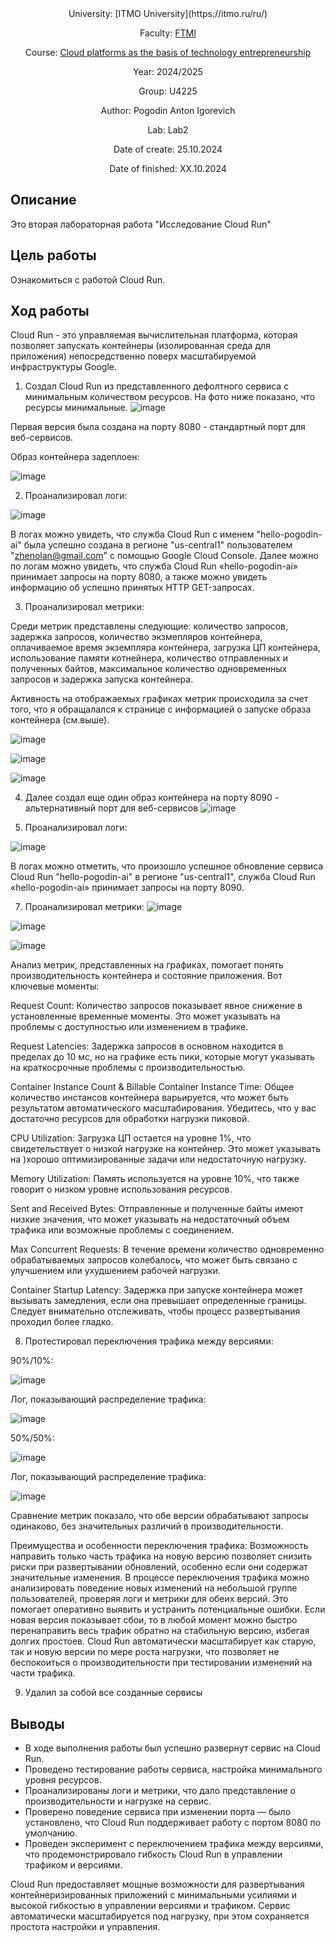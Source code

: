 <div align="center">
University: [ITMO University](https://itmo.ru/ru/)

Faculty: [FTMI](https://ftmi.itmo.ru/)

Course: [Cloud platforms as the basis of technology entrepreneurship](https://itmo-ict-faculty.github.io/cloud-platforms-as-the-basis-of-technology-entrepreneurship/) 

Year: 2024/2025

Group: U4225

Author: Pogodin Anton Igorevich

Lab: Lab2

Date of create: 25.10.2024

Date of finished: ХХ.10.2024
</div>

## Описание
Это вторая лабораторная работа "Исследование Cloud Run"

## Цель работы
Ознакомиться с работой Cloud Run.

## Ход работы
Cloud Run - это управляемая вычислительная платформа, которая позволяет запускать контейнеры (изолированная среда для приложения) непосредственно поверх масштабируемой инфраструктуры Google.

1. Создал Cloud Run из представленного дефолтного сервиса с минимальным количеством ресурсов.
На фото ниже показано, что ресурсы минимальные.
![image](https://github.com/user-attachments/assets/60eb5466-b977-445b-aff3-a53c8ec5f24c)

Первая версия была создана на порту 8080 - cтандартный порт для веб-сервисов.

Образ контейнера задеплоен:

![image](https://github.com/user-attachments/assets/e54b2b5a-f901-4d56-b3d8-e0c8c1c56817)


2. Проанализировал логи:

![image](https://github.com/user-attachments/assets/5e377a17-53fc-4a44-9883-d16e5c708904)


В логах можно увидеть, что служба Cloud Run с именем "hello-pogodin-ai" была успешно создана в регионе "us-central1" пользователем "zhenolan@gmail.com" с помощью Google Cloud Console. Далее можно по логам можно увидеть, что служба Cloud Run «hello-pogodin-ai» принимает запросы на порту 8080, а также можно увидеть информацию об успешно принятых HTTP GET-запросах.

3. Проанализировал метрики:

Среди метрик представлены следующие: количество запросов, задержка запросов, количество экзмепляров контейнера, оплачиваемое время экземпляра контейнера, загрузка ЦП контейнера, использование памяти котнейнера, количество отправленных и полученных байтов, максимальное количество одновременных запросов и задержка запуска контейнера.

Активность на отображаемых графиках метрик происходила за счет того, что я обращалался к странице с информацией о запуске образа контейнера (см.выше).

![image](https://github.com/user-attachments/assets/a137a207-8c23-49be-a069-e8aa1b4b4e04)

![image](https://github.com/user-attachments/assets/23ed89d2-7af3-447f-98d4-c2ab5a87e644)

![image](https://github.com/user-attachments/assets/394fd272-6276-42f8-a1ee-bc7fb59ae46d)

4. Далее создал еще один образ контейнера на порту 8090 - альтернативный порт для веб-сервисов
![image](https://github.com/user-attachments/assets/c14437b9-8d44-4782-b984-d85495632cf2)


6. Проанализировал логи:

![image](https://github.com/user-attachments/assets/d7b4498d-6a79-4172-8426-7808aad0141f)



В логах можно отметить, что произошло успешное обновление сервиса Cloud Run "hello-pogodin-ai" в регионе "us-central1", служба Cloud Run «hello-pogodin-ai» принимает запросы на порту 8090.

7. Проанализировал метрики:
![image](https://github.com/user-attachments/assets/cd833ef5-9b93-415f-a389-db96dd823ee3)

![image](https://github.com/user-attachments/assets/f00aecd9-66d0-4162-9750-9e8946095c0f)

![image](https://github.com/user-attachments/assets/d9a37247-6cd9-43c7-b9d7-269e603057a6)


Анализ метрик, представленных на графиках, помогает понять производительность контейнера и состояние приложения. Вот ключевые моменты:

Request Count: Количество запросов показывает явное снижение в установленные временные моменты. Это может указывать на проблемы с доступностью или изменением в трафике.

Request Latencies: Задержка запросов в основном находится в пределах до 10 мс, но на графике есть пики, которые могут указывать на краткосрочные проблемы с производительностью.

Container Instance Count & Billable Container Instance Time: Общее количество инстансов контейнера варьируется, что может быть результатом автоматического масштабирования. Убедитесь, что у вас достаточно ресурсов для обработки нагрузки пиковой.

CPU Utilization: Загрузка ЦП остается на уровне 1%, что свидетельствует о низкой нагрузке на контейнер. Это может указывать на )хорошо оптимизированные задачи или недостаточную нагрузку.

Memory Utilization: Память используется на уровне 10%, что также говорит о низком уровне использования ресурсов.

Sent and Received Bytes: Отправленные и полученные байты имеют низкие значения, что может указывать на недостаточный объем трафика или возможные проблемы с соединением.

Max Concurrent Requests: В течение времени количество одновременно обрабатываемых запросов колебалось, что может быть связано с улучшением или ухудшением рабочей нагрузки.

Container Startup Latency: Задержка при запуске контейнера может вызывать замедления, если она превышает определенные границы. Следует внимательно отслеживать, чтобы процесс развертывания проходил более гладко.

8. Протестировал переключения трафика между версиями:
    
90%/10%:

![image](https://github.com/user-attachments/assets/10efdb77-5a97-402f-9146-5fc8513654a6)


Лог, показывающий распределение трафика:

![image](https://github.com/user-attachments/assets/a4bf3e8b-9366-4d0d-bec5-35dc40bc694a)


50%/50%:

![image](https://github.com/user-attachments/assets/49e7fd1b-590f-4df0-8a1f-c21080b2e5b8)


Лог, показывающий распределение трафика:

![image](https://github.com/user-attachments/assets/9a7fa823-5639-4433-a752-afd24ae07f1a)


Сравнение метрик показало, что обе версии обрабатывают запросы одинаково, без значительных различий в производительности.

Преимущества и особенности переключения трафика:
Возможность направить только часть трафика на новую версию позволяет снизить риски при развертывании обновлений, особенно если они содержат значительные изменения.
В процессе переключения трафика можно анализировать поведение новых изменений на небольшой группе пользователей, проверяя логи и метрики для обеих версий. Это помогает оперативно выявить и устранить потенциальные ошибки.
Если новая версия показывает сбои, то в любой момент можно быстро перенаправить весь трафик обратно на стабильную версию, избегая долгих простоев.
Cloud Run автоматически масштабирует как старую, так и новую версии по мере роста нагрузки, что позволяет не беспокоиться о производительности при тестировании изменений на части трафика.


9. Удалил за собой все созданные сервисы

## Выводы

- В ходе выполнения работы был успешно развернут сервис на Cloud Run.
- Проведено тестирование работы сервиса, настройка минимального уровня ресурсов.
- Проанализированы логи и метрики, что дало представление о производительности и нагрузке на сервис.
- Проверено поведение сервиса при изменении порта — было установлено, что Cloud Run поддерживает работу с портом 8080 по умолчанию.
- Проведен эксперимент с переключением трафика между версиями, что продемонстрировало гибкость Cloud Run в управлении трафиком и версиями.

Cloud Run предоставляет мощные возможности для развертывания контейнеризированных приложений с минимальными усилиями и высокой гибкостью в управлении версиями и трафиком. Сервис автоматически масштабируется под нагрузку, при этом сохраняется простота настройки и управления.
